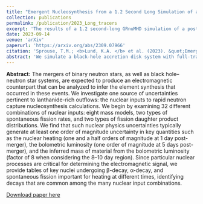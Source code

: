 ```yaml
---
title: "Emergent Nucleosynthesis from a 1.2 Second Long Simulation of a Black-Hole Accretion Disk"
collection: publications
permalink: /publication/2023_Long_tracers
excerpt: 'The results of a 1.2 second-long GRnuMHD simulation of a post-merger black hole accretion disk.'
date: 2023-09-14
venue: 'arXiv'
paperurl: 'https://arxiv.org/abs/2309.07966'
citation: 'Sprouse, T.M.; <b>Lund, K.A. </b> et al. (2023). &quot;Emergent Nucleosynthesis from a 1.2 Second Long Simulation of a Black-Hole Accretion Disk&quot; <i>arXiv</i>: 2309.07966.'
abstract: 'We simulate a black-hole accretion disk system with full-transport general relativistic neutrino radiation magnetohydrodynamics (GRnuRMHD) for 1.2 seconds. This system is likely to form after the merger of two compact objects and is thought to be a robust site of r-process nucleosynthesis. We consider the case of a black-hole accretion disk arising from the merger of two neutron stars. Our simulation time coincides with the nucleosynthesis timescale of the r process (around 1 second). Because these simulations are time consuming, it is common practice to run for 'short' duration of approximately 0.1 to 0.3 seconds. We analyze the nucleosynthetic outflow from this system and compare the results between stopping at 0.12 and 1.2 seconds respectively. We find that the addition of mass ejected in the longer simulation as well as more favorable thermodynamic conditions from emergent viscous ejecta greatly impacts the nucleosynthetic outcome. We quantify the error in nucleosynthetic outcomes between short and long cuts.'
---
```

<b>Abstract:</b> The mergers of binary neutron stars, as well as black hole–neutron star systems, are expected to produce an electromagnetic counterpart that can be analyzed to infer the element synthesis that occurred in these events. We investigate one source of uncertainties pertinent to lanthanide-rich outflows: the nuclear inputs to rapid neutron capture nucleosynthesis calculations. We begin by examining 32 different combinations of nuclear inputs: eight mass models, two types of spontaneous fission rates, and two types of fission daughter product distributions. We find that such nuclear physics uncertainties typically generate at least one order of magnitude uncertainty in key quantities such as the nuclear heating (one and a half orders of magnitude at 1 day post-merger), the bolometric luminosity (one order of magnitude at 5 days post-merger), and the inferred mass of material from the bolometric luminosity (factor of 8 when considering the 8–10 day region). Since particular nuclear processes are critical for determining the electromagnetic signal, we provide tables of key nuclei undergoing β-decay, α-decay, and spontaneous fission important for heating at different times, identifying decays that are common among the many nuclear input combinations.

[Download paper here](http://kelslund.github.io/files/papers/2023_Sprouse_long_tracers.pdf)
